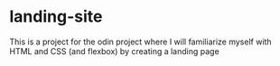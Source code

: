 # landing-site
This is a project for the odin project where I will familiarize myself with HTML and CSS (and flexbox) by creating a landing page 
